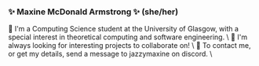 ### ✨ Maxine McDonald Armstrong ✨ (she/her)

 🐛 I'm a Computing Science student at the University of Glasgow, with a special interest in theoretical computing and software engineering. \\
 🐛 I'm always looking for interesting projects to collaborate on! \\
 🐛 To contact me, or get my details, send a message to jazzymaxine on discord. \\
